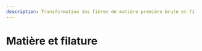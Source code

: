 ```yaml
---
description: Transformation des fibres de matière première brute en fils.
---
```


# Matière et filature

